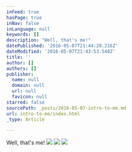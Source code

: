 ```yaml
---
inFeed: true
hasPage: true
inNav: false
inLanguage: null
keywords: []
description: "Well, that's me!"
datePublished: '2016-05-07T21:44:20.216Z'
dateModified: '2016-05-07T21:43:53.540Z'
title: ''
author: []
authors: []
publisher:
  name: null
  domain: null
  url: null
  favicon: null
starred: false
sourcePath: _posts/2016-05-07-intro-to-me.md
url: intro-to-me/index.html
_type: Article

---
```

Well, that's me!
![](https://the-grid-user-content.s3-us-west-2.amazonaws.com/fb2b6611-77eb-445e-b1d0-837ef59c7811.jpg)
![](https://the-grid-user-content.s3-us-west-2.amazonaws.com/7e1234b2-6a6f-416d-b7cf-8b74f2116ce9.jpg)
![](https://the-grid-user-content.s3-us-west-2.amazonaws.com/ada0b6d7-26c2-4abc-ad88-5a80a2f26367.jpg)